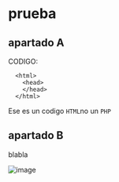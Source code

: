 # prueba

## apartado A
CODIGO:
```
  <html>
    <head>
    </head>
  </html>
```
Ese es un codigo ``HTML``no un ``PHP``

## apartado B
blabla

![image](https://user-images.githubusercontent.com/113515522/190136119-a22ad1b1-80d0-4ee6-914e-dd5c76e36658.png)
